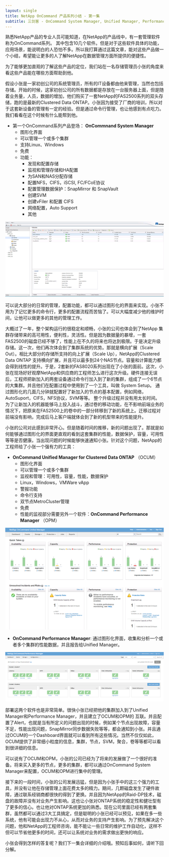 ```yaml
---
layout: single
title: NetApp OnCommand 产品系列小结 - 第一集
subtitle: 三剑客 - OnCommand System Manager, Unified Manager, Performance Manager
---
```


熟悉NetApp产品的专业人员可能知道，在NetApp的产品线中，有一套管理软件称为OnCommand系列。
其中包含10几个软件。但是对于这些软件具体的功能，应用场景，能说明白的人恐怕不多。所以我打算通过这篇文章，能对这些产品做一个小结，希望能让更多的人了解NetApp在数据管理方面所提供的便捷性。

为了能够更加直观的了解这些产品的定位，我们站在一名存储管理员小张的角度来看这些产品能在哪些方面帮助到他。

假设小张是一家初创公司的系统管理员，所有的IT设备都由他来管理，当然也包括存储。开始的时候，这家初创公司的所有数据都是存放在一台服务器上面，但是随着业务量，人员，数据的增加，他们购买了一套NetApp的FAS2500系列的双头存储，跑的是最新的Clustered Data ONTAP。小张因为接受了厂商的培训，所以对于这套新设备的管理有一定的经验。但是通过命令行管理，也让他感到有点吃力。我们看看在这个时候有什么能帮到他。

- 第一个OnCommand系列产品登场： **OnCommnand System Manager**
	- 图形化界面
	- 可以管理一个或多个集群
	- 支持Linux、Windows
	- 免费
	- 功能：
	  - 发现和配置存储
	  - 监视和管理存储和HA配置
	  - 为SAN和NAS分配存储
	  - 配置NFS，CIFS，iSCSI, FC/FCoE协议
	  - 配置管理数据保护：SnapMirror 和 SnapVault
	  - 创建SVM
	  - 创建vFiler 和配置 CIFS
	  - 网络配置，Auto Support
	  - 其他

![image](/img/NTAP/OCSM.png)

可以说大部分的日常的管理，配置功能，都可以通过图形化的界面来实现。小张不用为了记忆更多的命令行，更多的配置流程而苦恼了。可以大幅度减少他的维护时间，让他可以做更多的其他的管理工作。

大概过了一年，整个架构运行的很稳定和顺畅，小张的公司也体会到了NetApp 集群存储带来的高可用性，便利性，灵活性。但是因为数据量的暴增，一套FAS2500的磁盘已经不够了，性能上在不久的将来也将达到极限。于是决定升级存储。这一次，他们再次体会到了集群系统的优势。那就是横向扩展（Scale Out）。相比大部分的存储所支持的向上扩展（Scale Up），NetApp的Clustered Data ONTAP 支持横向扩展，并且可以最多到24个NAS节点。容量和计算能力都会得到线性的提升。于是，2套新的FAS8020系列出现在了小张的面前。这次，小张在现场好好观摩NetApp和供应商的工程师怎么进行这次升级。硬件连接无误后，工程师把新加入的两套设备通过命令行加入到了新的集群，组成了一个6节点的大集群。并且他们在配置过程中使用到了一个工具，叫做 System Setup。 通过图形化的几面几分钟就配置好了新加入的节点的基本配置，例如网络，AutoSuport，CIFS，NFS协议，SVM等等。
整个升级过程并没有用太长时间。为了让新加入的机器能够马上投入战斗，通过卷的移动功能，在不影响前端业务的情况下，把原来在FAS2500上的卷中的一部分转移到了新的系统上。迁移过程对前端没有影响，完成后马上客户端就体会到了新的机型带来的性能提升。

小张的公司对此感到非常开心。但是随着时间的推移，新的问题出现了。那就是如何能够通过图形化的界面更直观的看到这套集群的性能，数据保护，容量，可用性等等是否健康。当出现问题的时候能够快速通知小张。针对这个问题，NetApp的工程师给了小张一个强有力的工具：

- **OnCommand Unified Manager for Clustered Data ONTAP** （OCUM）
	- 图形化界面
	- 可以管理一个或多个集群
	- 监视和管理：可用性，容量，性能，数据保护
	- Linux，Windows，VMWare vApp
    - 警报功能
    - 命令行支持
    - 双节点MetroCluster管理
    - 免费
    - 性能的监视部分需要另外一个软件：**OnCommand Performance Manager** （OPM）

![image](/img/NTAP/OCUM.png)

- **OnCommand Performance Manager**: 通过图形化界面，收集和分析一个或者多个集群的性能数据，并且报告给Unified Manager。

![image](/img/NTAP/OPM.png)

部署这两个软件也是非常简单。很快小张已经把他的集群加入到了Unified Manager和Performance Manager，并且建立了OCUM和OPM的 互联。并且配置了Alert，也就是当有所定义的问题出现的时候，例如某个节点出现故障，容量不足，性能出现问题，SnapMirror同步数据失败等等，都会通知到小张。并且通过OCUM的一个Dashboard界面就可以看到所有这些情况。当然不仅仅如此，OCUM提供了非常细小粒度的信息，集群，节点，SVM，聚合，卷等等都可以看到很详细的信息。

可以说有了OCUM和OPM，小张的公司已经为了将来的发展做了一个很好的准备。将来买入更多的节点，更多的集群，都可以通过OnCommand System Manager来配置，OCUM和OPM进行集中的管理。

接下来的一段时间，小张的公司发展迅猛，但是因为小张手中的这三个强力的工具，并没有让他在存储管理上面花费太多的精力。期间，几颗磁盘发生了硬件故障，通过联系经销商都很快的得到了更换。并且因为NetApp的Raid-DP技术，磁盘的故障并没有对业务产生影响。这也让小张对ONTAP系统的稳定性和健壮型有了更多的信心。也让他对ONTAP系统更加的熟悉。现在公司里面已经有两套集群，虽然都可以通过3大工具搞定，但是聪明的小张已经可以预见，如果在多一些系统，他有可能会出现力不从心，从而对业务的支持产生影响。为了预先解决这个问题，他和NetApp的工程师咨询，能不能让一些日常的维护工作自动化，这样不但可以节省他更多的时间，还可以让系统对业务的需求做出更快的响应。

小张会得到怎样的答复呢？我们下一集会详细的介绍哦。预知后事如何，请听下回分解。





